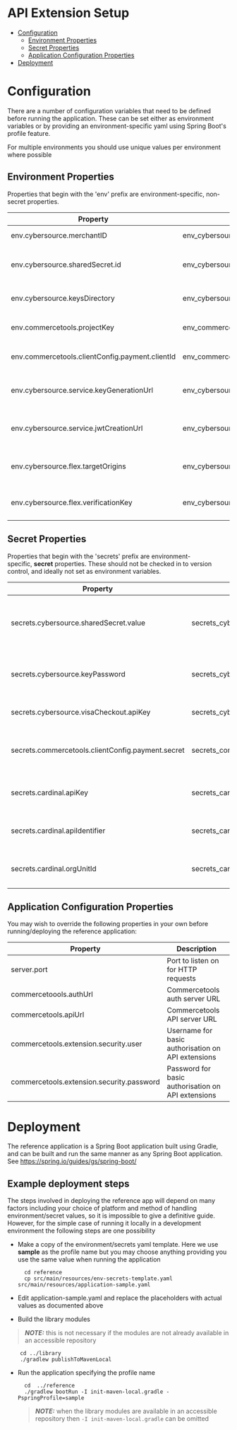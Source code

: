 # API Extension Setup

  - [Configuration](#Configuration)
      - [Environment Properties](#EnvironmentProperties)
      - [Secret Properties](#SecretProperties)
      - [Application Configuration Properties](#ApplicationConfigurationProperties)
  - [Deployment](#Deployment)

# <a name="Configuration"></a>Configuration

There are a number of configuration variables that need to be defined
before running the application. These can be set either as environment
variables or by providing an environment-specific yaml using Spring
Boot's profile feature. 

For multiple environments you should use unique values per environment
where possible

## <a name="EnvironmentProperties"></a>Environment Properties

Properties that begin with the 'env' prefix are environment-specific,
non-secret properties.

| Property                                        | Environment variable                                | Value | Notes |
| ----------------------------------------------- |---------------------------------------------------- | ----- | ----- |
| env.cybersource.merchantID                      | env\_cybersource\_merchantID                        | Your Cybersource merchant id | Provided by Cybersource |
| env.cybersource.sharedSecret.id                 | env\_cybersource\_sharedSecret\_id                  | Id of a Cybersource shared secret key to be used for Flex token generation | Created in <a href="Key-Creation.md">Key Creation</a> |
| env.cybersource.keysDirectory                   | env\_cybersource\_keysDirectory|Directory where .p12 API key resides | Created in <a href="Key-Creation.md">Key Creation</a> |
| env.commercetools.projectKey                    | env\_commercetools\_projectKey                      | Project key for your Commercetools project | |
| env.commercetools.clientConfig.payment.clientId | env\_commercetools\_clientConfig\_payment\_clientId | Client ID of your Commercetools Payment API key | Created in <a href="Key-Creation.md">Key Creation</a> |
| env.cybersource.service.keyGenerationUrl        | env\_cybersource\_service\_keygenerationurl         | Base URL of your Key Generation service (e.g. http://example.com) | See the 'Endpoints' section in <a href="Overview.md">Overview</a> |
| env.cybersource.service.jwtCreationUrl          | env\_cybersource\_service\_jwtcreationurl           | Base URL of your JWT Creation service (e.g. http://example.com) | See the 'Endpoints' section in <a href="Overview.md">Overview</a> |
| env.cybersource.flex.targetOrigins              | env\_cybersource\_flex\_targetOrigins               | Base URL where your frontend will be accessible | Multiple values can be seprated by spaces |
| env.cybersource.flex.verificationKey            | env\_cybersource\_flex\_verificationKey             | Used to check Flex tokens for tampering | Generate with `openssl rand -base64 32` |

## <a name="SecretProperties"></a>Secret Properties

Properties that begin with the 'secrets' prefix are
environment-specific, **secret**<span> </span>properties. These should
not be checked in to version control, and ideally not set as environment
variables.

| Property                                          | Environment variable                    | Value | Notes |
| ------------------------------------------------- | --------------------------------------- | ----- | ----- |
| secrets.cybersource.sharedSecret.value            | secrets\_cybersource\_sharedSecret\_value  | Value of a Cybersource shared secret key to be used for Flex token generation | Created in <a href="Key-Creation.md">Key Creation</a> |
| secrets.cybersource.keyPassword                   | secrets\_cybersource\_keyPassword         | Password for the .p12 key (Your Cybersource merchant ID) | Created in <a href="Key-Creation.md">Key Creation</a> |
| secrets.cybersource.visaCheckout.apiKey           | secrets\_cybersource\_visaCheckout\_apiKey | API key used for Visa Checkout | Created in <a href="Key-Creation.md">Key Creation</a> |
| secrets.commercetools.clientConfig.payment.secret | secrets\_commercetools\_clientConfig\_payment\_secret | Client secret of your Commercetools Payment API key | Created in <a href="Key-Creation.md">Key Creation</a> |
| secrets.cardinal.apiKey                           | secrets\_cardinal\_apiKey                 | Cardinal API key available from Cybersource|Created in <a href="Key-Creation.md">Key Creation</a> |
| secrets.cardinal.apiIdentifier                    | secrets\_cardinal\_apiIdentifier          | Cardinal API identifier available from Cybersource | Created in <a href="Key-Creation.md">Key Creation</a> |
| secrets.cardinal.orgUnitId                        | secrets\_cardinal\_orgUnitId              | Cardinal org unit id available from Cybersource | Created in <a href="Key-Creation.md">Key Creation</a> |

## <a name="ApplicationConfigurationProperties"></a>Application Configuration Properties

You may wish to override the following properties in your own before
running/deploying the reference application:

| Property                                  | Description                                        |
| ----------------------------------------- | -------------------------------------------------- |
| server.port                               | Port to listen on for HTTP requests                |
| commercetoools.authUrl                    | Commercetools auth server URL                      |
| commercetools.apiUrl                      | Commercetools API server URL                       |
| commercetools.extension.security.user     | Username for basic authorisation on API extensions |
| commercetools.extension.security.password | Password for basic authorisation on API extensions |

# <a name="Deployment"></a>Deployment

The reference application is a Spring Boot application built using
Gradle, and can be built and run the same manner as any Spring Boot
application. See <https://spring.io/guides/gs/spring-boot/>

## Example deployment steps
The steps involved in deploying the reference app will depend on many factors including your choice of platform and method of handling environment/secret values, so it is impossible to give a definitive guide. However, for the simple case of running it locally in a development environment the following steps are one possibility

- Make a copy of the environment/secrets yaml template. Here we use **sample** as the profile name but you may choose anything providing you use the same value when running the application

		cd reference
		cp src/main/resources/env-secrets-template.yaml src/main/resources/application-sample.yaml
		
- Edit application-sample.yaml and replace the placeholders with actual values as documented above
- Build the library modules
> **_NOTE:_**  this is not necessary if the modules are not already available in an accessible repository 

		cd ../library
		./gradlew publishToMavenLocal
		
- Run the application specifying the profile name

		cd 	../reference
		./gradlew bootRun -I init-maven-local.gradle -PspringProfile=sample
	
	> **_NOTE:_**  when the library modules are available in an accessible repository then `-I init-maven-local.gradle` can be omitted
